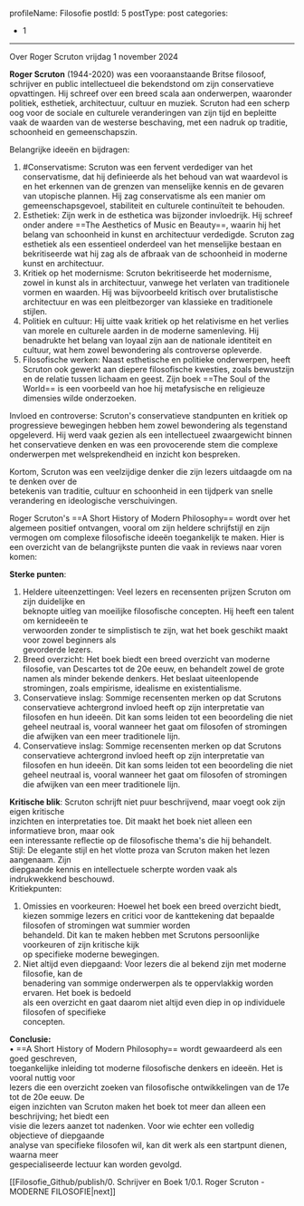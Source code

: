 profileName: Filosofie
postId: 5
postType: post
categories:
  - 1
---

Over Roger Scruton
vrijdag 1 november 2024



**Roger Scruton** (1944-2020) was een vooraanstaande Britse filosoof, schrijver en public intellectueel die bekendstond om zijn conservatieve opvattingen. Hij schreef over een breed scala aan  onderwerpen, waaronder politiek, esthetiek, architectuur, cultuur en muziek. Scruton had een scherp oog voor de sociale en culturele veranderingen van zijn tijd en bepleitte vaak de waarden van de  westerse beschaving, met een nadruk op traditie, schoonheid en gemeenschapszin.   

Belangrijke ideeën en bijdragen:   
1. #Conservatisme: Scruton was een fervent verdediger van het conservatisme, dat hij definieerde  als het behoud van wat waardevol is en het erkennen van de grenzen van menselijke kennis en de gevaren van utopische plannen. Hij zag conservatisme als een manier om  gemeenschapsgevoel, stabiliteit en culturele continuïteit te behouden.   
2. Esthetiek: Zijn werk in de esthetica was bijzonder invloedrijk. Hij schreef onder andere ==The Aesthetics of Music en Beauty==, waarin hij het belang van schoonheid in kunst en architectuur verdedigde. Scruton zag esthetiek als een essentieel onderdeel van het menselijke bestaan en bekritiseerde wat hij zag als de afbraak van de schoonheid in moderne kunst en architectuur.   
3. Kritiek op het modernisme: Scruton bekritiseerde het modernisme, zowel in kunst als in architectuur, vanwege het verlaten van traditionele vormen en waarden. Hij was bijvoorbeeld kritisch over brutalistische architectuur en was een pleitbezorger van klassieke en traditionele  stijlen.   
4. Politiek en cultuur: Hij uitte vaak kritiek op het relativisme en het verlies van morele en culturele   aarden in de moderne samenleving. Hij benadrukte het belang van loyaal zijn aan de nationale  identiteit en cultuur, wat hem zowel bewondering als controverse opleverde.   
5. Filosofische werken: Naast esthetische en politieke onderwerpen, heeft Scruton ook gewerkt aan diepere filosofische kwesties, zoals bewustzijn en de relatie tussen lichaam en geest. Zijn boek ==The Soul of the World== is een voorbeeld van hoe hij metafysische en religieuze dimensies  wilde onderzoeken. 

Invloed en controverse: 
Scruton's conservatieve standpunten en kritiek op progressieve bewegingen  hebben hem zowel bewondering als tegenstand opgeleverd. Hij werd vaak gezien als een intellectueel zwaargewicht binnen het conservatieve denken en was een provocerende stem die  complexe onderwerpen met welsprekendheid en inzicht kon bespreken.   

Kortom, Scruton was een veelzijdige denker die zijn lezers uitdaagde om na te denken over de   
betekenis van traditie, cultuur en schoonheid in een tijdperk van snelle verandering en ideologische verschuivingen.   

 
Roger Scruton's ==A Short History of Modern Philosophy== wordt over het algemeen positief ontvangen,  vooral om zijn heldere schrijfstijl en zijn vermogen om complexe filosofische ideeën toegankelijk te maken. Hier is een overzicht van de belangrijkste punten die vaak in reviews naar voren komen:  

**Sterke punten**:   
1.  Heldere uiteenzettingen: Veel lezers en recensenten prijzen Scruton om zijn duidelijke en   
beknopte uitleg van moeilijke filosofische concepten. Hij heeft een talent om kernideeën te   
verwoorden zonder te simplistisch te zijn, wat het boek geschikt maakt voor zowel beginners als   
gevorderde lezers.   
2. Breed overzicht: Het boek biedt een breed overzicht van moderne filosofie, van Descartes tot de  20e eeuw, en behandelt zowel de grote namen als minder bekende denkers. Het beslaat uiteenlopende stromingen, zoals empirisme, idealisme en existentialisme.      
3. Conservatieve inslag: Sommige recensenten merken op dat Scrutons conservatieve achtergrond invloed heeft op zijn interpretatie van filosofen en hun ideeën. Dit kan soms leiden tot een  beoordeling die niet geheel neutraal is, vooral wanneer het gaat om filosofen of stromingen die  afwijken van een meer traditionele lijn.    
4.   Conservatieve inslag: Sommige recensenten merken op dat Scrutons conservatieve achtergrond  invloed heeft op zijn interpretatie van filosofen en hun ideeën. Dit kan soms leiden tot een   beoordeling die niet geheel neutraal is, vooral wanneer het gaat om filosofen of stromingen die   afwijken van een meer traditionele lijn.   


**Kritische blik**: Scruton schrijft niet puur beschrijvend, maar voegt ook zijn eigen kritische   
inzichten en interpretaties toe. Dit maakt het boek niet alleen een informatieve bron, maar ook   
een interessante reflectie op de filosofische thema's die hij behandelt.   
Stijl: De elegante stijl en het vlotte proza van Scruton maken het lezen aangenaam. Zijn   
diepgaande kennis en intellectuele scherpte worden vaak als indrukwekkend beschouwd.   
Kritiekpunten:   
1.   Omissies en voorkeuren: Hoewel het boek een breed overzicht biedt, kiezen sommige lezers en  critici voor de kanttekening dat bepaalde filosofen of stromingen wat summier worden   
behandeld. Dit kan te maken hebben met Scrutons persoonlijke voorkeuren of zijn kritische kijk   
op specifieke moderne bewegingen.   
2.   Niet altijd even diepgaand: Voor lezers die al bekend zijn met moderne filosofie, kan de   
benadering van sommige onderwerpen als te oppervlakkig worden ervaren. Het boek is bedoeld   
als een overzicht en gaat daarom niet altijd even diep in op individuele filosofen of specifieke   
concepten.  


**Conclusie:**   
• ==A Short History of Modern Philosophy== wordt gewaardeerd als een goed geschreven,   
toegankelijke inleiding tot moderne filosofische denkers en ideeën. Het is vooral nuttig voor   
lezers die een overzicht zoeken van filosofische ontwikkelingen van de 17e tot de 20e eeuw. De   
eigen inzichten van Scruton maken het boek tot meer dan alleen een beschrijving; het biedt een   
visie die lezers aanzet tot nadenken. Voor wie echter een volledig objectieve of diepgaande   
analyse van specifieke filosofen wil, kan dit werk als een startpunt dienen, waarna meer   
gespecialiseerde lectuur kan worden gevolgd. 

[[Filosofie_Github/publish/0. Schrijver en Boek 1/0.1. Roger Scruton - MODERNE FILOSOFIE|next]]